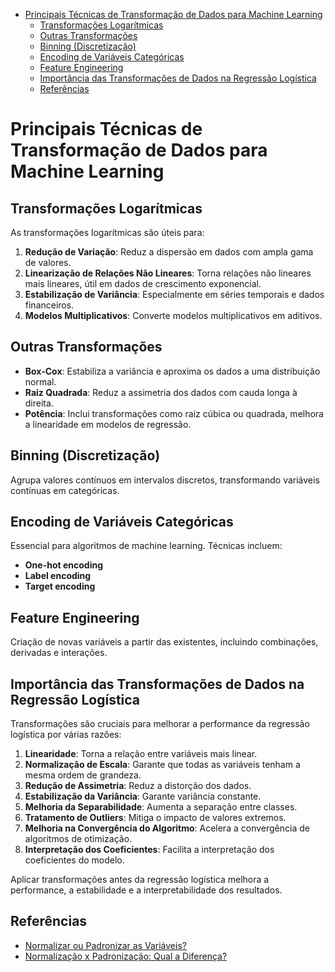 - [Principais Técnicas de Transformação de Dados para Machine Learning](#principais-técnicas-de-transformação-de-dados-para-machine-learning)
  - [Transformações Logarítmicas](#transformações-logarítmicas)
  - [Outras Transformações](#outras-transformações)
  - [Binning (Discretização)](#binning-discretização)
  - [Encoding de Variáveis Categóricas](#encoding-de-variáveis-categóricas)
  - [Feature Engineering](#feature-engineering)
  - [Importância das Transformações de Dados na Regressão Logística](#importância-das-transformações-de-dados-na-regressão-logística)
  - [Referências](#referências)

# Principais Técnicas de Transformação de Dados para Machine Learning

## Transformações Logarítmicas

As transformações logarítmicas são úteis para:

1. **Redução de Variação**: Reduz a dispersão em dados com ampla gama de valores.
2. **Linearização de Relações Não Lineares**: Torna relações não lineares mais lineares, útil em dados de crescimento exponencial.
3. **Estabilização de Variância**: Especialmente em séries temporais e dados financeiros.
4. **Modelos Multiplicativos**: Converte modelos multiplicativos em aditivos.

## Outras Transformações

- **Box-Cox**: Estabiliza a variância e aproxima os dados a uma distribuição normal.
- **Raiz Quadrada**: Reduz a assimetria dos dados com cauda longa à direita.
- **Potência**: Inclui transformações como raiz cúbica ou quadrada, melhora a linearidade em modelos de regressão.

## Binning (Discretização)

Agrupa valores contínuos em intervalos discretos, transformando variáveis contínuas em categóricas.

## Encoding de Variáveis Categóricas

Essencial para algoritmos de machine learning. Técnicas incluem:

- **One-hot encoding**
- **Label encoding**
- **Target encoding**

## Feature Engineering

Criação de novas variáveis a partir das existentes, incluindo combinações, derivadas e interações.

## Importância das Transformações de Dados na Regressão Logística

Transformações são cruciais para melhorar a performance da regressão logística por várias razões:

1. **Linearidade**: Torna a relação entre variáveis mais linear.
2. **Normalização de Escala**: Garante que todas as variáveis tenham a mesma ordem de grandeza.
3. **Redução de Assimetria**: Reduz a distorção dos dados.
4. **Estabilização da Variância**: Garante variância constante.
5. **Melhoria da Separabilidade**: Aumenta a separação entre classes.
6. **Tratamento de Outliers**: Mitiga o impacto de valores extremos.
7. **Melhoria na Convergência do Algoritmo**: Acelera a convergência de algoritmos de otimização.
8. **Interpretação dos Coeficientes**: Facilita a interpretação dos coeficientes do modelo.

Aplicar transformações antes da regressão logística melhora a performance, a estabilidade e a interpretabilidade dos resultados.

## Referências

- [Normalizar ou Padronizar as Variáveis?](https://medium.com/data-hackers/normalizar-ou-padronizar-as-vari%C3%A1veis-3b619876ccc9)
- [Normalização x Padronização: Qual a Diferença?](https://medium.com/@ingoreichertjr/normaliza%C3%A7%C3%A3o-x-padroniza%C3%A7%C3%A3o-qual-a-diferen%C3%A7a-fa14352df501)